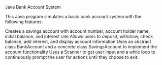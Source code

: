 Java Bank Account System

This Java program simulates a basic bank account system with the following features:

Creates a savings account with account number, account holder name, initial balance, and interest rate
Allows users to deposit, withdraw, check balance, add interest, and display account information
Uses an abstract class BankAccount and a concrete class SavingsAccount to implement the account functionality
Uses a Scanner to get user input and a while loop to continuously prompt the user for actions until they choose to exit.
